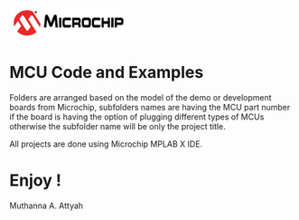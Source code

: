 
![Microchip logo](images/microchip_logo.png)<br>
# MCU Code and Examples

Folders are arranged based on the model of the demo or development boards from Microchip, subfolders names are having the MCU part number if the board is having the option of plugging different types of MCUs otherwise the subfolder name will be only the project title.

All projects are done using Microchip MPLAB X IDE.

# Enjoy !

Muthanna A. Attyah
